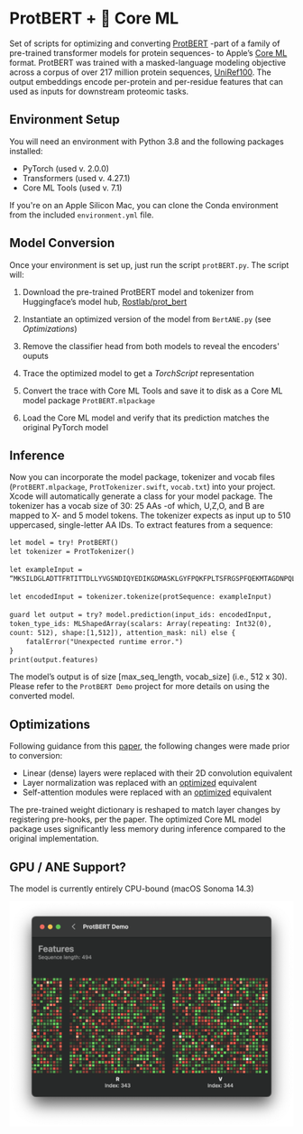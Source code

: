 # ProtBERT +  Core ML


Set of scripts for optimizing and converting [ProtBERT](https://www.biorxiv.org/content/biorxiv/early/2020/07/21/2020.07.12.199554.full.pdf) -part of a family of pre-trained transformer models for protein sequences- to Apple’s [Core ML](https://developer.apple.com/documentation/coreml) format. ProtBERT was trained with a masked-language modeling objective across a corpus of over 217 million protein sequences, [UniRef100](https://www.uniprot.org/help/uniref). The output embeddings encode per-protein and per-residue features that can used as inputs for downstream proteomic tasks. 

## Environment Setup
You will need an environment with Python 3.8 and the following packages installed:

* PyTorch (used v. 2.0.0)
* Transformers (used v. 4.27.1)
* Core ML Tools (used v. 7.1)
 
 If you're on an Apple Silicon Mac, you can clone the Conda environment from the included `environment.yml` file.   

## Model Conversion
Once your environment is set up, just run the script `protBERT.py`. The script will:

1.	Download the pre-trained ProtBERT model and tokenizer from Huggingface’s model hub, [Rostlab/prot_bert](https://huggingface.co/Rostlab/prot_bert)

2.	Instantiate an optimized version of the model from `BertANE.py` (see *Optimizations*)

3.	Remove the classifier head from both models to reveal the encoders' ouputs

4.	Trace the optimized model to get a *TorchScript* representation

5.  Convert the trace with Core ML Tools and save it to disk as a Core ML model package `ProtBERT.mlpackage`

5.	Load the Core ML model and verify that its prediction matches the original PyTorch model

## Inference
Now you can incorporate the model package, tokenizer and vocab files (`ProtBERT.mlpackage`, `ProtTokenizer.swift`, `vocab.txt`) into your project. Xcode will automatically generate a class for your model package. The tokenizer has a vocab size of 30: 25 AAs -of which, U,Z,O, and B are mapped to X- and 5 model tokens. The tokenizer expects as input up to 510 uppercased, single-letter AA IDs. To extract features from a sequence:

```
let model = try! ProtBERT()
let tokenizer = ProtTokenizer()

let exampleInput = “MKSILDGLADTTFRTITTDLLYVGSNDIQYEDIKGDMASKLGYFPQKFPLTSFRGSPFQEKMTAGDNPQLVPADQVNITEFYNKSLSSFKENEENIQCGENFMDIECFMVLNPSQQLAIAVLSLTLGTFTVLENLLVLCVILHSRSLRCRPSYHFIGSLAVADLLGSVIFVYSFIDFHVFHRKDSRNVFLFKLGGVTASFTASVGSLFLTAIDRYISIHRPLAYKRIVTRPKAVVAFCLMWTIAIVIAVLPLLGWNCEKLQSVCSDIFPHIDETYLMFWIGVTSVLLLFIVYAYMYILWKAHSHAVRMIQRGTQKSIIIHTSEDGKVQVTRPDQARMDIRLAKTLVLILVVLIICWGPLLAIMVYDVFGKMNKLIKTVFAFCSMLCLLNSTVNPIIYALRSKDLRHAFRSMFPSCEGTAQPLDNSMGDSDCLHKHANNAASVHRAAESCIKSTVKIAKVTMSVSTDTSAEAL”

let encodedInput = tokenizer.tokenize(protSequence: exampleInput)

guard let output = try? model.prediction(input_ids: encodedInput, token_type_ids: MLShapedArray(scalars: Array(repeating: Int32(0), count: 512), shape:[1,512]), attention_mask: nil) else {
    fatalError("Unexpected runtime error.")
}
print(output.features)
```
The model’s output is of size [max_seq_length, vocab_size] (i.e., 512 x 30). Please refer to the `ProtBERT Demo` project for more details on using the converted model.

## Optimizations
Following guidance from this [paper](https://machinelearning.apple.com/research/neural-engine-transformers), the following changes were made prior to conversion:

- Linear (dense) layers were replaced with their 2D convolution equivalent
- Layer normalization was replaced with an [optimized](https://github.com/apple/ml-ane-transformers/blob/main/ane_transformers/reference/layer_norm.py) equivalent
- Self-attention modules were replaced with an [optimized](https://github.com/apple/ml-ane-transformers/blob/main/ane_transformers/reference/multihead_attention.py) equivalent

The pre-trained weight dictionary is reshaped to match layer changes by registering pre-hooks, per the paper. The optimized Core ML model package uses significantly less memory during inference compared to the original implementation.

## GPU / ANE Support?
The model is currently entirely CPU-bound (macOS Sonoma 14.3)

![Alt text](<ProtBERT Demo/ProtBERT Demo/Assets.xcassets/Features.imageset/Screenshot.png>)

